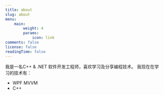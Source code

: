 ```yaml
---
title: about
slug: about
menu:
    main: 
        weight: 4
        params:
            icon: link
comments: false
license: false
readingTime: false
---
```



我是一名C++ & .NET 软件开发工程师，喜欢学习及分享编程技术。
我现在在学习的技术有：

* WPF MVVM
* C++





